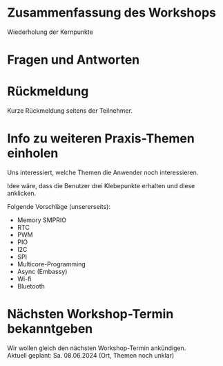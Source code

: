 # Zusammenfassung des Workshops

Wiederholung der Kernpunkte

# Fragen und Antworten

# Rückmeldung

Kurze Rückmeldung seitens der Teilnehmer.

# Info zu weiteren Praxis-Themen einholen

Uns interessiert, welche Themen die Anwender noch interessieren.

Idee wäre, dass die Benutzer drei Klebepunkte erhalten und diese anklicken.

Folgende Vorschläge (unsererseits):
 * Memory SMPRIO
 * RTC
 * PWM
 * PIO
 * I2C
 * SPI
 * Multicore-Programming
 * Async (Embassy)
 * Wi-fi
 * Bluetooth

# Nächsten Workshop-Termin bekanntgeben

Wir wollen gleich den nächsten Workshop-Termin ankündigen.  
Aktuell geplant: Sa. 08.06.2024 (Ort, Themen noch unklar)
